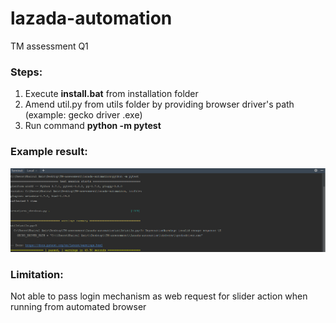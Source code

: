 # lazada-automation
TM assessment Q1

### Steps:
1) Execute **install.bat** from installation folder
2) Amend util.py from utils folder by providing browser driver's path (example: gecko driver .exe)
3) Run command **python -m pytest**

### Example result:
![Screenshot](Q1_passed.png)

### Limitation:
Not able to pass login mechanism as web request for slider action when running from automated browser

